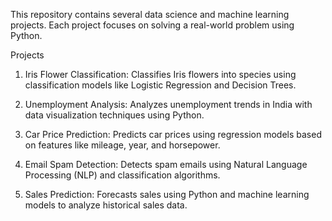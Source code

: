 This repository contains several data science and machine learning projects. Each project focuses on solving a real-world problem using Python.

Projects

1. Iris Flower Classification: Classifies Iris flowers into species using classification models like Logistic Regression and Decision Trees.

2. Unemployment Analysis: Analyzes unemployment trends in India with data visualization techniques using Python.

3. Car Price Prediction: Predicts car prices using regression models based on features like mileage, year, and horsepower.

4. Email Spam Detection: Detects spam emails using Natural Language Processing (NLP) and classification algorithms.

5. Sales Prediction: Forecasts sales using Python and machine learning models to analyze historical sales data.
